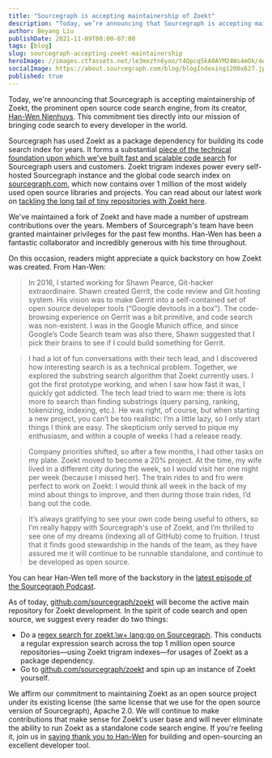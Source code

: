 ```yaml
---
title: "Sourcegraph is accepting maintainership of Zoekt"
description: "Today, we’re announcing that Sourcegraph is accepting maintainership of Zoekt, the prominent open source code search engine, from its creator, Han-Wen Nienhuys. This commitment ties directly into our mission of bringing code search to every developer in the world."
author: Beyang Liu
publishDate: 2021-11-09T00:00-07:00
tags: [blog]
slug: sourcegraph-accepting-zoekt-maintainership
heroImage: //images.ctfassets.net/le3mxztn6yoo/t4Qpcq5kA0AYM24Ws4mOk/4edf5502a936bbec90c262fa00355aed/sourcegraph-mark.png
socialImage: https://about.sourcegraph.com/blog/blogIndexing1200x627.jpg
published: true
---
```


Today, we're announcing that Sourcegraph is accepting maintainership of Zoekt, the prominent open source code search engine, from its creator, [Han-Wen Nienhuys](https://github.com/hanwen). This commitment ties directly into our mission of bringing code search to every developer in the world.

Sourcegraph has used Zoekt as a package dependency for building its code search index for years. It forms a substantial [piece of the technical foundation upon which we've built fast and scalable code search](https://about.sourcegraph.com/blog/zoekt-memory-optimizations-for-sourcegraph-cloud/) for Sourcegraph users and customers. Zoekt trigram indexes power every self-hosted Sourcegraph instance and the global code search index on [sourcegraph.com](https://sourcegraph.com/search), which now contains over 1 million of the most widely used open source libraries and projects. You can read about our latest work on [tackling the long tail of tiny repositories with Zoekt here](https://about.sourcegraph.com/blog/tackling-the-long-tail-of-tiny-repos-with-shard-merging/).

We've maintained a fork of Zoekt and have made a number of upstream contributions over the years. Members of Sourcegraph's team have been granted maintainer privileges for the past few months. Han-Wen has been a fantastic collaborator and incredibly generous with his time throughout.

On this occasion, readers might appreciate a quick backstory on how Zoekt was created. From Han-Wen:

> In 2016, I started working for Shawn Pearce, Git-hacker extraordinaire. Shawn created Gerrit, the code review and Git hosting system. His vision was to make Gerrit into a self-contained set of open source developer tools (“Google devtools in a box”). The code-browsing experience on Gerrit was a bit primitive, and code search was non-existent. I was in the Google Munich office, and since Google’s Code Search team was also there, Shawn suggested that I pick their brains to see if I could build something for Gerrit.

> I had a lot of fun conversations with their tech lead, and I discovered how interesting search is as a technical problem. Together, we explored the substring search algorithm that Zoekt currently uses. I got the first prototype working, and when I saw how fast it was, I quickly got addicted. The tech lead tried to warn me: there is lots more to search than finding substrings (query parsing, ranking, tokenizing, indexing, etc.). He was right, of course, but when starting a new project, you can’t be too realistic: I’m a little lazy, so I only start things I think are easy. The skepticism only served to pique my enthusiasm, and within a couple of weeks I had a release ready.

> Company priorities shifted, so after a few months, I had other tasks on my plate. Zoekt moved to become a 20% project. At the time, my wife lived in a different city during the week, so I would visit her one night per week (because I missed her). The train rides to and fro were perfect to work on Zoekt: I would think all week in the back of my mind about things to improve, and then during those train rides, I’d bang out the code.

> It’s always gratifying to see your own code being useful to others, so I’m really happy with Sourcegraph's use of Zoekt, and I’m thrilled to see one of my dreams (indexing all of GitHub) come to fruition. I trust that it finds good stewardship in the hands of the team, as they have assured me it will continue to be runnable standalone, and continue to be developed as open source.

You can hear Han-Wen tell more of the backstory in the [latest episode of the Sourcegraph Podcast](https://about.sourcegraph.com/podcast/han-wen-nienhuys/).

As of today, [github.com/sourcegraph/zoekt](https://github.com/sourcegraph/zoekt) will become the active main repository for Zoekt development. In the spirit of code search and open source, we suggest every reader do two things:
- Do a [regex search for zoekt\.\w+ lang:go on Sourcegraph](https://sourcegraph.com/search?q=context:global+zoekt%5C.%5Cw%2B+lang:go+count:1000&patternType=regexp). This conducts a regular expression search across the top 1 million open source repositories—using Zoekt trigram indexes—for usages of Zoekt as a package dependency.
- Go to [github.com/sourcegraph/zoekt](https://github.com/google/zoekt) and spin up an instance of Zoekt yourself.

We affirm our commitment to maintaining Zoekt as an open source project under its existing license (the same license that we use for the open source version of Sourcegraph), Apache 2.0. We will continue to make contributions that make sense for Zoekt's user base and will never eliminate the ability to run Zoekt as a standalone code search engine. If you're feeling it, join us in [saying thank you to Han-Wen](https://twitter.com/nienhuys) for building and open-sourcing an excellent developer tool.
